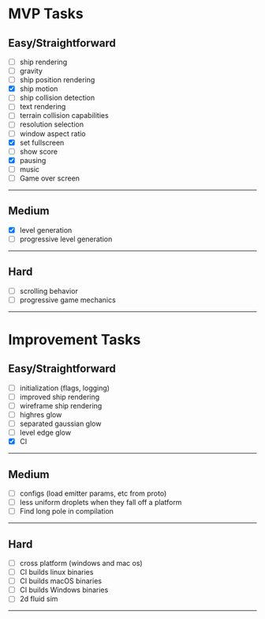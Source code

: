 # MVP Tasks
## Easy/Straightforward
- [ ] ship rendering
- [ ] gravity
- [ ] ship position rendering 
- [x] ship motion
- [ ] ship collision detection 
- [ ] text rendering
- [ ] terrain collision capabilities
- [ ] resolution selection
- [ ] window aspect ratio
- [x] set fullscreen 
- [ ] show score 
- [x] pausing 
- [ ] music
- [ ] Game over screen 
---
## Medium
- [x] level generation
- [ ] progressive level generation
---
## Hard
- [ ] scrolling behavior
- [ ] progressive game mechanics
---

# Improvement Tasks
## Easy/Straightforward
- [ ] initialization (flags, logging)
- [ ] improved ship rendering
- [ ] wireframe ship rendering
- [ ] highres glow
- [ ] separated gaussian glow
- [ ] level edge glow 
- [x] CI
---
## Medium
- [ ] configs (load emitter params, etc from proto)
- [ ] less uniform droplets when they fall off a platform
- [ ] Find long pole in compilation
---
## Hard
- [ ] cross platform (windows and mac os)
- [ ] CI builds linux binaries
- [ ] CI builds macOS binaries
- [ ] CI builds Windows binaries
- [ ] 2d fluid sim
---
